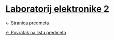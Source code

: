 # [Laboratorij elektronike 2](https://www.github.com/studosi-fer/LABELE2)
[<- Stranica predmeta](https://www.fer.unizg.hr/predmet/labele2)

[<- Povratak na listu predmeta](https://www.github.com/studosi/FER)